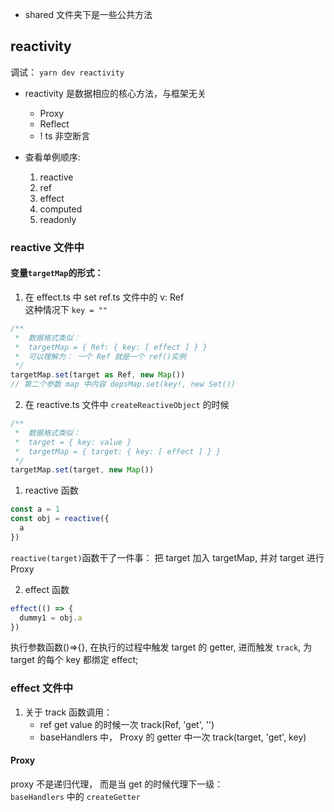 - shared 文件夹下是一些公共方法

## reactivity

调试： `yarn dev reactivity`

- reactivity 是数据相应的核心方法，与框架无关

  - Proxy
  - Reflect
  - ! ts 非空断言

- 查看单例顺序:
  1. reactive
  2. ref
  3. effect
  4. computed
  5. readonly

### reactive 文件中

#### 变量`targetMap`的形式：

1. 在 effect.ts 中 set ref.ts 文件中的 v: Ref  
   这种情况下 `key = ""`

```js
/**
 *  数据格式类似：
 *  targetMap = { Ref: { key: [ effect ] } }
 *  可以理解为： 一个 Ref 就是一个 ref()实例
 */
targetMap.set(target as Ref, new Map())
// 第二个参数 map 中内容 depsMap.set(key!, new Set())
```

2. 在 reactive.ts 文件中 `createReactiveObject` 的时候

```js
/**
 *  数据格式类似：
 *  target = { key: value }
 *  targetMap = { target: { key: [ effect ] } }
 */
targetMap.set(target, new Map())
```

1. reactive 函数

```js
const a = 1
const obj = reactive({
  a
})
```

`reactive(target)`函数干了一件事： 把 target 加入 targetMap, 并对 target 进行 Proxy

2. effect 函数

```js
effect(() => {
  dummy1 = obj.a
})
```

执行参数函数()=>{}, 在执行的过程中触发 target 的 getter, 进而触发 `track`, 为 target 的每个 key 都绑定 effect;

### effect 文件中

1. 关于 track 函数调用：
   - ref get value 的时候一次 track(Ref, 'get', '')
   - baseHandlers 中， Proxy 的 getter 中一次 track(target, 'get', key)

#### Proxy

proxy 不是递归代理， 而是当 get 的时候代理下一级：  
`baseHandlers` 中的 `createGetter`
